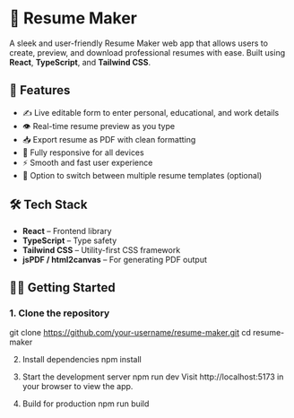 # 📄 Resume Maker

A sleek and user-friendly Resume Maker web app that allows users to create, preview, and download professional resumes with ease. Built using **React**, **TypeScript**, and **Tailwind CSS**.

## 🚀 Features

- ✍️ Live editable form to enter personal, educational, and work details
- 👁️ Real-time resume preview as you type
- 📥 Export resume as PDF with clean formatting
- 📱 Fully responsive for all devices
- ⚡ Smooth and fast user experience
- 🎨 Option to switch between multiple resume templates (optional)

## 🛠️ Tech Stack

- **React** – Frontend library
- **TypeScript** – Type safety
- **Tailwind CSS** – Utility-first CSS framework
- **jsPDF / html2canvas** – For generating PDF output

## 🧑‍💻 Getting Started

### 1. Clone the repository

git clone https://github.com/your-username/resume-maker.git
cd resume-maker

2. Install dependencies
npm install

3. Start the development server
npm run dev
Visit http://localhost:5173 in your browser to view the app.

4. Build for production
npm run build
